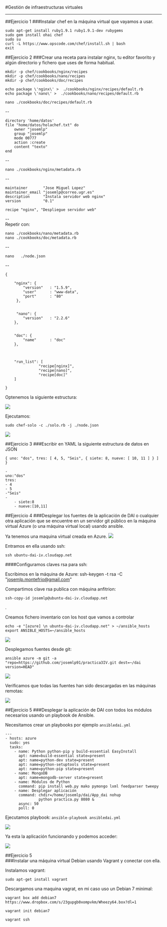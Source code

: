 
#Gestión de infraestructuras virtuales
_____________

##Ejercicio 1
###Instalar chef en la máquina virtual que vayamos a usar.

	sudo apt-get install ruby1.9.1 ruby1.9.1-dev rubygems
    sudo gem install ohai chef
    sudo su
    curl -L https://www.opscode.com/chef/install.sh | bash
    exit
    
    

    
 
##Ejercicio 2
###Crear una receta para instalar nginx, tu editor favorito y algún directorio y fichero que uses de forma habitual.

	
	mkdir -p chef/cookbooks/nginx/recipes
    mkdir -p chef/cookbooks/nano/recipes
    mkdir -p chef/cookbooks/doc/recipes
    
    echo package \'nginx\' >  ./cookbooks/nginx/recipes/default.rb
	echo package \'nano\' >  ./cookbooks/nano/recipes/default.rb

	nano ./cookbooks/doc/recipes/default.rb
--

    directory 'home/datos'
	file "home/datos/holachef.txt" do
        owner "josemlp"
        group "josemlp"
        mode 00777
        action :create
        content "texto"
	end
--    

	nano ./cookbooks/nginx/metadata.rb
	
--  

	maintainer       "Jose Miguel Lopez"
	maintainer_email "josemlp@correo.ugr.es"
	description      "Instala servidor web nginx"
	version          "0.1"

	recipe "nginx", "Despliegue servidor web"    
--    
Repetir con:

	nano ./cookbooks/nano/metadata.rb
	nano ./cookbooks/doc/metadata.rb

--

	nano   ./node.json
    
--


    {

        "nginx": {
            "version"   : "1.5.9",
            "user"      : "www-data",
            "port"      : "80"
         },


         "nano": {
            "version"   : "2.2.6"
        },


        "doc": {
            "name"      : "doc"
        },



        "run_list": [
                   "recipe[nginx]",
                   "recipe[nano]",
                   "recipe[doc]"
        ]

	}

Optenemos la siguiente estructura:

![](http://pix.toile-libre.org/upload/original/1391039448.png)

Ejecutamos:

	sudo chef-solo -c ./solo.rb -j ./node.json
    
![](http://pix.toile-libre.org/upload/original/1391039372.png)
    

##Ejercicio 3
###Escribir en YAML la siguiente estructura de datos en JSON

    { uno: "dos", tres: [ 4, 5, "Seis", { siete: 8, nueve: [ 10, 11 ] } ] }

	-
    uno:"dos"
	tres:
    - 4
    - 5 
    -"Seis"
    -
        - siete:8
        - nueve:[10,11]
        

##Ejercicio 4
###Desplegar los fuentes de la aplicación de DAI o cualquier otra aplicación que se encuentre en un servidor git público en la máquina virtual Azure (o una máquina virtual local) usando ansible.

Ya tenemos una maquina virtual creada en Azure.
![](http://pix.toile-libre.org/upload/original/1391183401.png)

Entramos en ella usando ssh:

	ssh ubuntu-dai-iv.cloudapp.net
    
####Configuramos claves rsa para ssh:

Escribimos en la máquina de Azure:
	ssh-keygen -t rsa -C "josemlp.montefrio@gmail.com"
    
Compartimos clave rsa publica con máquina anfitrion:

	ssh-copy-id josemlp@ubuntu-dai-iv.cloudapp.net

.

Creamos fichero inventario con los host que vamos a controlar
    
	echo -e "[azure] \n ubuntu-dai-iv.cloudapp.net" > ~/ansible_hosts
	export ANSIBLE_HOSTS=~/ansible_hosts
    


	
	
![](http://pix.toile-libre.org/upload/original/1391184871.png)

Desplegamos fuentes desde git:

	ansible azure -m git -a "repo=https://github.com/josemlp91/practica3IV.git dest=~/dai version=HEAD"


![](http://pix.toile-libre.org/upload/original/1391186144.png)

Verificamos que todas las fuentes han sido descargadas en las máquinas remotas:

![](http://pix.toile-libre.org/upload/original/1391186254.png)

##Ejercicio 5
###Desplegar la aplicación de DAI con todos los módulos necesarios usando un playbook de Ansible.

Necesitamos crear un playbooks por ejemplo ```ansibledai.yml```
~~~
---
- hosts: azure
  sudo: yes
  tasks:
    - name: Python python-pip y build-essential EasyInstall
      apt: name=build-essential state=present
      apt: name=python-dev state=present
      apt: name=python-setuptools state=present
      apt: name=python-pip state=present
    - name: MongoDB
      apt: name=mongodb-server state=present
    - name: Módulos de Python 
      command: pip install web.py mako pymongo lxml feedparser tweepy
    - name: Desplegar aplicación
      command: chdir=/home/josemlp/dai/App_dai nohup 
               python practica.py 8080 &
      async: 50
      poll: 0
~~~
Ejecutamos playbook: ```ansible-playbook ansibledai.yml```


![](http://pix.toile-libre.org/upload/original/1391191240.png)

Ya esta la aplicación funcionando y podemos acceder:

![](http://pix.toile-libre.org/upload/original/1391191439.png)
  
##Ejercicio 5  
###Instalar una máquina virtual Debian usando Vagrant y conectar con ella.  

Instalamos vagrant:

	sudo apt-get install vagrant

Descargamos una maquina vagrat, en mi caso uso un Debian 7 minimal:
    
    vagrant box add debian7 https://www.dropbox.com/s/23gupgb0xompvkm/Wheezy64.box?dl=1
	
    vagrant init debian7
    
    vagrant ssh
